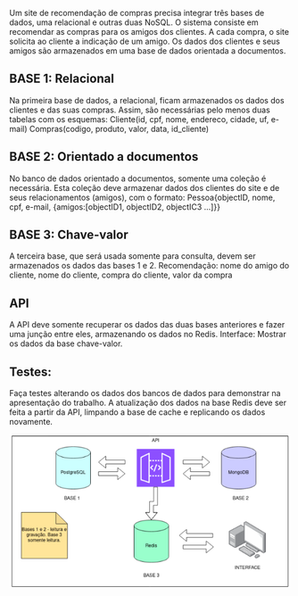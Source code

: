Um site de recomendação de compras precisa integrar três bases de
dados, uma relacional e outras duas NoSQL. O sistema consiste em
recomendar as compras para os amigos dos clientes. A cada compra, o
site solicita ao cliente a indicação de um amigo. Os dados dos clientes e
seus amigos são armazenados em uma base de dados orientada a
documentos.

## BASE 1: Relacional

Na primeira base de dados, a relacional, ficam armazenados os dados
dos clientes e das suas compras.
Assim, são necessárias pelo menos duas tabelas com os esquemas:
Cliente(id, cpf, nome, endereco, cidade, uf, e-mail)
Compras(codigo, produto, valor, data, id_cliente)

## BASE 2: Orientado a documentos

No banco de dados orientado a documentos, somente uma coleção é
necessária. Esta coleção deve armazenar dados dos clientes do site e de
seus relacionamentos (amigos), com o formato:
Pessoa{objectID, nome, cpf, e-mail, {amigos:[objectID1, objectID2,
objectIC3 …]}}

## BASE 3: Chave-valor

A terceira base, que será usada somente para consulta, devem ser
armazenados os dados das bases 1 e 2.
Recomendação:
nome do amigo do cliente, nome do cliente, compra do cliente, valor da
compra

## API

A API deve somente recuperar os dados das duas bases anteriores e
fazer uma junção entre eles, armazenando os dados no Redis.
Interface:
Mostrar os dados da base chave-valor.

## Testes:

Faça testes alterando os dados dos bancos de dados para demonstrar na
apresentação do trabalho. A atualização dos dados na base Redis deve
ser feita a partir da API, limpando a base de cache e replicando os dados
novamente.

![alt text](image.png)
